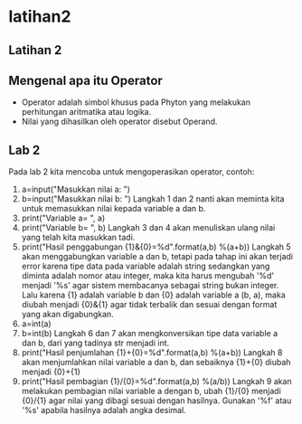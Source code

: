# latihan2

## Latihan 2

## Mengenal apa itu Operator
- Operator adalah simbol khusus pada Phyton yang melakukan perhitungan aritmatika atau logika.
- Nilai yang dihasilkan oleh operator disebut Operand.
## Lab 2
Pada lab 2 kita mencoba untuk mengoperasikan operator, contoh:
1. a=input("Masukkan nilai a: ")
2. b=input("Masukkan nilai b: ") Langkah 1 dan 2 nanti akan meminta kita untuk memasukkan nilai kepada variable a dan b.
3. print("Variable a= ", a)
4. print("Variable b= ", b) Langkah 3 dan 4 akan menuliskan ulang nilai yang telah kita masukkan tadi.
5. print("Hasil penggabungan {1}&{0}=%d".format(a,b) %(a+b)) Langkah 5 akan menggabungkan variable a dan b, tetapi pada tahap ini akan terjadi error karena tipe data pada variable adalah string sedangkan yang diminta adalah nomor atau integer, maka kita harus mengubah '%d' menjadi '%s' agar sistem membacanya sebagai string bukan integer. Lalu karena {1} adalah variable b dan {0} adalah variable a (b, a), maka diubah menjadi {0}&{1} agar tidak terbalik dan sesuai dengan format yang akan digabungkan.
6. a=int(a)
7. b=int(b) Langkah 6 dan 7 akan mengkonversikan tipe data variable a dan b, dari yang tadinya str menjadi int.
8. print("Hasil penjumlahan {1}+{0}=%d".format(a,b) %(a+b)) Langkah 8 akan menjumlahkan nilai variable a dan b, dan sebaiknya {1}+{0} diubah menjadi {0}+{1}
9. print("Hasil pembagian {1}/{0}=%d".format(a,b) %(a/b)) Langkah 9 akan melakukan pembagian nilai variable a dengan b, ubah {1}/{0} menjadi {0}/{1} agar nilai yang dibagi sesuai dengan hasilnya. Gunakan '%f' atau '%s' apabila hasilnya adalah angka desimal.

